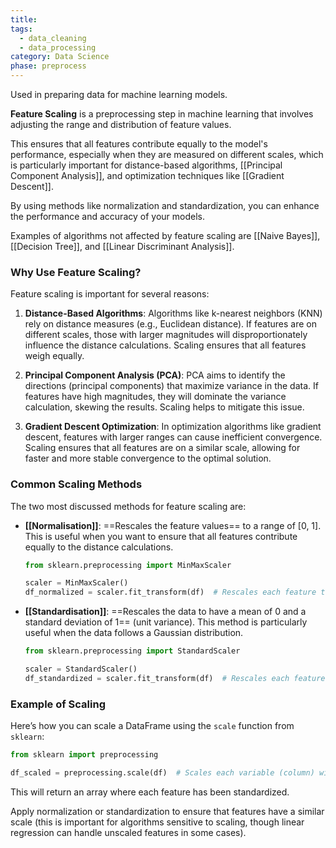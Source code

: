 ```yaml
---
title: 
tags:
  - data_cleaning
  - data_processing
category: Data Science
phase: preprocess
---
```

Used in preparing data for machine learning models. 

**Feature Scaling** is a preprocessing step in machine learning that involves adjusting the range and distribution of feature values. 

This ensures that all features contribute equally to the model's performance, especially when they are measured on different scales, which is particularly important for distance-based algorithms, [[Principal Component Analysis]], and optimization techniques like [[Gradient Descent]]. 

By using methods like normalization and standardization, you can enhance the performance and accuracy of your models.

Examples of algorithms not affected by feature scaling are [[Naive Bayes]], [[Decision Tree]], and [[Linear Discriminant Analysis]].
### Why Use Feature Scaling?
Feature scaling is important for several reasons:

1. **Distance-Based Algorithms**: Algorithms like k-nearest neighbors (KNN) rely on distance measures (e.g., Euclidean distance). If features are on different scales, those with larger magnitudes will disproportionately influence the distance calculations. Scaling ensures that all features weigh equally.

2. **Principal Component Analysis (PCA)**: PCA aims to identify the directions (principal components) that maximize variance in the data. If features have high magnitudes, they will dominate the variance calculation, skewing the results. Scaling helps to mitigate this issue.

3. **Gradient Descent Optimization**: In optimization algorithms like gradient descent, features with larger ranges can cause inefficient convergence. Scaling ensures that all features are on a similar scale, allowing for faster and more stable convergence to the optimal solution.

### Common Scaling Methods
The two most discussed methods for feature scaling are:

- **[[Normalisation]]**: ==Rescales the feature values== to a range of [0, 1]. This is useful when you want to ensure that all features contribute equally to the distance calculations.

    ```python
    from sklearn.preprocessing import MinMaxScaler

    scaler = MinMaxScaler()
    df_normalized = scaler.fit_transform(df)  # Rescales each feature to [0, 1]
    ```

- **[[Standardisation]]**: ==Rescales the data to have a mean of 0 and a standard deviation of 1== (unit variance). This method is particularly useful when the data follows a Gaussian distribution.

    ```python
    from sklearn.preprocessing import StandardScaler

    scaler = StandardScaler()
    df_standardized = scaler.fit_transform(df)  # Rescales each feature to have mean 0 and std deviation 1
    ```

### Example of Scaling
Here’s how you can scale a DataFrame using the `scale` function from `sklearn`:

```python
from sklearn import preprocessing

df_scaled = preprocessing.scale(df)  # Scales each variable (column) with respect to itself
```

This will return an array where each feature has been standardized.

Apply normalization or standardization to ensure that features have a similar scale (this is important for algorithms sensitive to scaling, though linear regression can handle unscaled features in some cases).